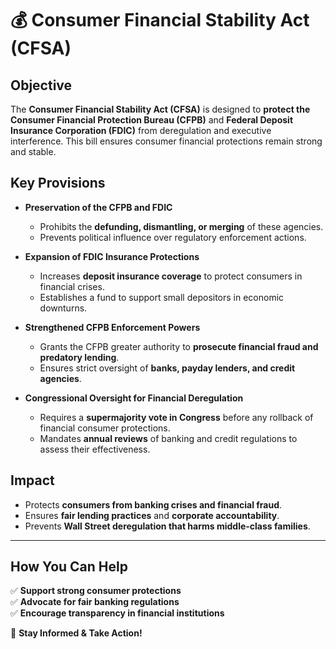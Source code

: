 # 💰 Consumer Financial Stability Act (CFSA)

## **Objective**
The **Consumer Financial Stability Act (CFSA)** is designed to **protect the Consumer Financial Protection Bureau (CFPB)** and **Federal Deposit Insurance Corporation (FDIC)** from deregulation and executive interference. This bill ensures consumer financial protections remain strong and stable.

## **Key Provisions**

- **Preservation of the CFPB and FDIC**
  - Prohibits the **defunding, dismantling, or merging** of these agencies.
  - Prevents political influence over regulatory enforcement actions.

- **Expansion of FDIC Insurance Protections**
  - Increases **deposit insurance coverage** to protect consumers in financial crises.
  - Establishes a fund to support small depositors in economic downturns.

- **Strengthened CFPB Enforcement Powers**
  - Grants the CFPB greater authority to **prosecute financial fraud and predatory lending**.
  - Ensures strict oversight of **banks, payday lenders, and credit agencies**.

- **Congressional Oversight for Financial Deregulation**
  - Requires a **supermajority vote in Congress** before any rollback of financial consumer protections.
  - Mandates **annual reviews** of banking and credit regulations to assess their effectiveness.

## **Impact**
- Protects **consumers from banking crises and financial fraud**.
- Ensures **fair lending practices** and **corporate accountability**.
- Prevents **Wall Street deregulation that harms middle-class families**.

---

## **How You Can Help**
✅ **Support strong consumer protections**  
✅ **Advocate for fair banking regulations**  
✅ **Encourage transparency in financial institutions**  

📢 **Stay Informed & Take Action!**
